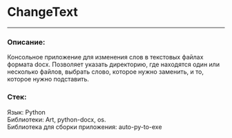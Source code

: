 <h1>ChangeText</h1>
<hr>
<h3>Описание:</h3>
Консольное приложение для изменения слов в текстовых файлах формата docx.
Позволяет указать директорию, где находятся один или несколько файлов, выбрать слово, которое нужно заменить, и то, которое нужно подставить.
<h3>Стек:</h3>
Язык: Python<br>
Библиотеки: Art, python-docx, os.<br>
Библиотека для сборки приложения: auto-py-to-exe
